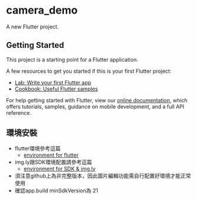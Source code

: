 # camera_demo

A new Flutter project.

## Getting Started

This project is a starting point for a Flutter application.

A few resources to get you started if this is your first Flutter project:

- [Lab: Write your first Flutter app](https://flutter.dev/docs/get-started/codelab)
- [Cookbook: Useful Flutter samples](https://flutter.dev/docs/cookbook)

For help getting started with Flutter, view our
[online documentation](https://flutter.dev/docs), which offers tutorials,
samples, guidance on mobile development, and a full API reference.

## 環境安裝  

- flutter環境參考這篇  
  - [environment for flutter](https://ithelp.ithome.com.tw/articles/10216013)  
- img.ly跟SDK環境配置請參考這篇  
  - [environment for SDK & img.ly](https://iter01.com/629290.html)  
- 須注意github上為非完整版本，因此圖片編輯功能需自行配置好環境才能正常使用 
- 確認app.build minSdkVersion為 21
